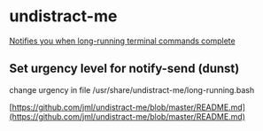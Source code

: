 # undistract-me

[Notifies you when long-running terminal commands complete](https://wiki.ditsi.ru/#Notifies%20you%20when%20long-running%20terminal%20commands%20complete)

## Set urgency level for notify-send (dunst)

change urgency in file /usr/share/undistract-me/long-running.bash

[https://github.com/jml/undistract-me/blob/master/README.md](https://github.com/jml/undistract-me/blob/master/README.md)